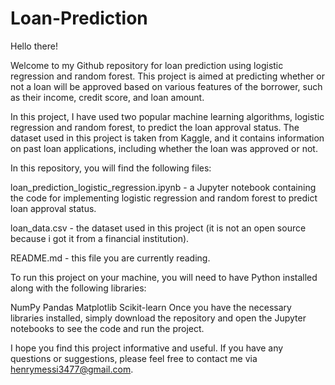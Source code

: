 # Loan-Prediction

Hello there!

Welcome to my Github repository for loan prediction using logistic regression and random forest. This project is aimed at predicting whether or not a loan will be approved based on various features of the borrower, such as their income, credit score, and loan amount.

In this project, I have used two popular machine learning algorithms, logistic regression and random forest, to predict the loan approval status. The dataset used in this project is taken from Kaggle, and it contains information on past loan applications, including whether the loan was approved or not.

In this repository, you will find the following files:

loan_prediction_logistic_regression.ipynb - a Jupyter notebook containing the code for implementing logistic regression and random forest to predict loan approval status.

loan_data.csv - the dataset used in this project (it is not an open source because i got it from a financial institution).

README.md - this file you are currently reading.

To run this project on your machine, you will need to have Python installed along with the following libraries:

NumPy
Pandas
Matplotlib
Scikit-learn
Once you have the necessary libraries installed, simply download the repository and open the Jupyter notebooks to see the code and run the project.

I hope you find this project informative and useful. If you have any questions or suggestions, please feel free to contact me via henrymessi3477@gmail.com.
